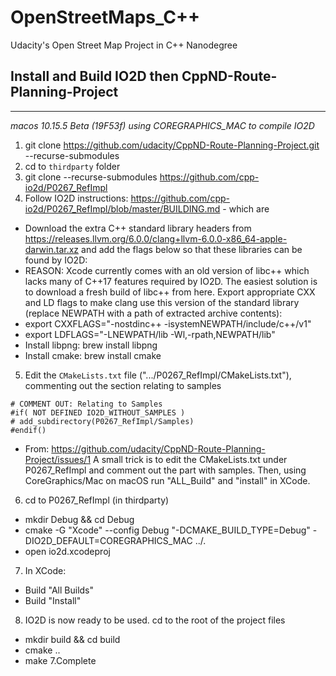 # OpenStreetMaps_C++
Udacity's Open Street Map Project in C++ Nanodegree

## Install and Build IO2D then CppND-Route-Planning-Project


_______________


_macos 10.15.5 Beta (19F53f) using COREGRAPHICS_MAC to compile IO2D_ 

1. git clone https://github.com/udacity/CppND-Route-Planning-Project.git --recurse-submodules
2. cd to `thirdparty` folder
3. git clone --recurse-submodules https://github.com/cpp-io2d/P0267_RefImpl
4. Follow IO2D instructions: https://github.com/cpp-io2d/P0267_RefImpl/blob/master/BUILDING.md - which are
  - Download the extra C++ standard library headers from https://releases.llvm.org/6.0.0/clang+llvm-6.0.0-x86_64-apple-darwin.tar.xz and  add the  flags below so that these libraries can be found by IO2D:
  - REASON: Xcode currently comes with an old version of libc++ which lacks many of C++17 features required by IO2D. The easiest solution is to download a fresh build of libc++ from here. Export appropriate CXX and LD flags to make clang use this version of the standard library (replace NEWPATH with a path of extracted archive contents):
  - export CXXFLAGS="-nostdinc++ -isystemNEWPATH/include/c++/v1"
  - export LDFLAGS="-LNEWPATH/lib -Wl,-rpath,NEWPATH/lib"
  - Install libpng: brew install libpng
  - Install cmake: brew install cmake
5. Edit the `CMakeLists.txt` file (".../P0267_RefImpl/CMakeLists.txt"), commenting out the section relating to samples
  ```
  # COMMENT OUT: Relating to Samples
  #if( NOT DEFINED IO2D_WITHOUT_SAMPLES )
  #	add_subdirectory(P0267_RefImpl/Samples)
  #endif()
  ```
  - From: https://github.com/udacity/CppND-Route-Planning-Project/issues/1
  A small trick is to edit the CMakeLists.txt under P0267_RefImpl and comment out the part with samples. Then, using CoreGraphics/Mac on macOS run "ALL_Build" and "install" in XCode.
6. cd to P0267_RefImpl (in thirdparty)
  - mkdir Debug && cd Debug
  - cmake -G "Xcode" --config Debug "-DCMAKE_BUILD_TYPE=Debug" -DIO2D_DEFAULT=COREGRAPHICS_MAC ../.
  - open io2d.xcodeproj
7. In XCode:
  - Build "All Builds"
  - Build "Install"
8. IO2D is now ready to be used. cd to the root of the project files
  - mkdir build && cd build
  - cmake ..
  - make
7.Complete
  
  
